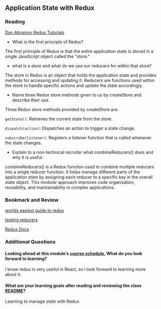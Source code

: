 ## Application State with Redux


### Reading

[Dan Abramov Redux Tutorials](https://egghead.io/courses/getting-started-with-redux)

* What is the first principle of Redux?

The first principle of Redux is that the entire application state is stored in a single JavaScript object called the "store."

* what is a store and what do we use our reducers for within that store?

The store in Redux is an object that holds the application state and provides methods for accessing and updating it. Reducers are functions used within the store to handle specific actions and update the state accordingly.

* Name three Redux store methods given to us by createStore and describe their use.

Three Redux store methods provided by createStore are:

`getState()`: Retrieves the current state from the store.

`dispatch(action)`: Dispatches an action to trigger a state change.

`subscribe(listener)`: Registers a listener function that is called whenever the state changes.


* Explain to a non-technical recruiter what combineReducers() does and why it is useful.

combineReducers() is a Redux function used to combine multiple reducers into a single reducer function. It helps manage different parts of the application state by assigning each reducer to a specific key in the overall state object. This modular approach improves code organization, reusability, and maintainability in complex applications.

### Bookmark and Review

[worlds easiest guide to redux](https://medium.freecodecamp.org/understanding-redux-the-worlds-easiest-guide-to-beginning-redux-c695f45546f6)

[testing reducers](https://medium.com/@netxm/testing-redux-reducers-with-jest-6653abbfe3e1)

[Redux Docs](https://redux.js.org/)

### Additional Questions

#### Looking ahead at this module’s [course schedule](https://codefellows.github.io/code-401-javascript-guide/curriculum/#module-8), What do you look forward to learning?

I know redux is very useful in React, so I look forward to learning more about it. 

#### What are your learning goals after reading and reviewing the class [README](https://codefellows.github.io/code-401-javascript-guide/curriculum/class-36/)?

Learning to manage state with Redux